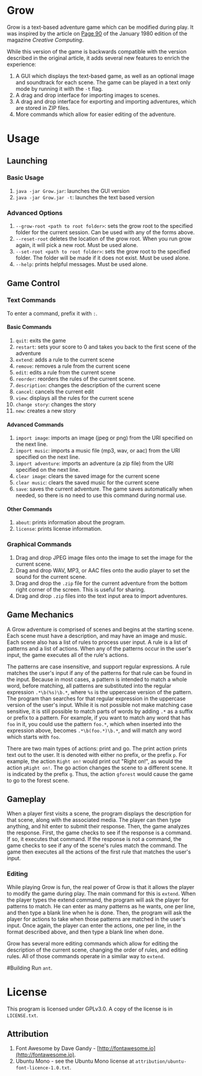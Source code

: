 # Grow
Grow is a text-based adventure game which can be modified during play. It was inspired by the article on [Page 90](https://archive.org/stream/creativecomputing-1980-01/Creative_Computing_v06_n01_1980_Jan?ui=embed#page/n93/mode/1up) of the January 1980 edition of the magazine *Creative Computing*.

While this version of the game is backwards compatible with the version described in the original article, it adds several new features to enrich the experience:

1. A GUI which displays the text-based game, as well as an optional image and soundtrack for each scene. The game can be played in a text only mode by running it with the `-t` flag.
2. A drag and drop interface for importing images to scenes.
3. A drag and drop interface for exporting and importing adventures, which are stored in ZIP files.
2. More commands which allow for easier editing of the adventure.

# Usage
## Launching
### Basic Usage

1. `java -jar Grow.jar`: launches the GUI version
1. `java -jar Grow.jar -t`: launches the text based version

### Advanced Options

1. `--grow-root <path to root folder>`: sets the grow root to the specified folder for the current session. Can be used with any of the forms above.
2. `--reset-root` deletes the location of the grow root. When you run grow again, it will pick a new root. Must be used alone.
3. `--set-root <path to root folder>`: sets the grow root to the specified folder. The folder will be made if it does not exist. Must be used alone.
4. `--help`: prints helpful messages. Must be used alone.

## Game Control
### Text Commands
To enter a command, prefix it with `:`.

#### Basic Commands
1. `quit`: exits the game
2. `restart`: sets your score to 0 and takes you back to the first scene of the adventure
3. `extend`: adds a rule to the current scene
4. `remove`: removes a rule from the current scene
5. `edit`: edits a rule from the current scene
5. `reorder`: reorders the rules of the current scene.
6. `description`: changes the description of the current scene
7. `cancel`: cancels the current edit
8. `view`: displays all the rules for the current scene
9. `change story`: changes the story
10. `new`: creates a new story

#### Advanced Commands
1. `import image`: imports an image (jpeg or png) from the URI specified on the next line.
2. `import music`: imports a music file (mp3, wav, or aac) from the URI specified on the next line.
3. `import adventure`: imports an adventure (a zip file) from the URI specified on the next line.
4. `clear image`: clears the saved image for the current scene
5. `clear music`: clears the saved music for the current scene
6. `save`: saves the current adventure. The game saves automatically when needed, so there is no need to use this command during normal use.

#### Other Commands
1. `about`: prints information about the program.
2. `license`: prints license information.

### Graphical Commands
1. Drag and drop JPEG image files onto the image to set the image for the current scene.
2. Drag and drop WAV, MP3, or AAC files onto the audio player to set the sound for the current scene.
2. Drag and drop the `.zip` file for the current adventure from the bottom right corner of the screen. This is useful for sharing.
3. Drag and drop `.zip` files into the text input area to import adventures.

## Game Mechanics
A Grow adventure is comprised of scenes and begins at the starting scene. Each scene must have a description, and may have an image and music. Each scene also has a list of rules to process user input. A rule is a list of patterns and a list of actions. When any of the patterns occur in the user's input, the game executes all of the rule's actions.

The patterns are case insensitive, and support regular expressions. A rule matches the user's input if any of the patterns for that rule can be found in the input. Because in most cases, a pattern is intended to match a whole word, before matching, all patterns are substituted into the regular expression `.*\b(%s)\b.*`, where `%s` is the uppercase version of the pattern. The program than searches for that regular expression in the uppercase version of the user's input. While it is not possible not make matching case sensitive, it is still possible to match parts of words by adding `.*` as a suffix or prefix to a pattern. For example, if you want to match any word that has `foo` in it, you could use the pattern `foo.*`, which when inserted into the expression above, becomes `.*\b(foo.*)\b.*`, and will match any word which starts with `foo`.

There are two main types of actions: print and go. The print action prints text out to the user. It is denoted with either no prefix, or the prefix `p`. For example, the action `Right on!` would print out "Right on!", as would the action `pRight on!`. The go action changes the scene to a different scene. It is indicated by the prefix `g`. Thus, the action `gforest` would cause the game to go to the forest scene.

## Gameplay
When a player first visits a scene, the program displays the description for that scene, along with the associated media. The player can then type anything, and hit enter to submit their response. Then, the game analyzes the response. First, the game checks to see if the response is a command. If so, it executes that command. If the response is not a command, the game checks to see if any of the scene's rules match the command. The game then executes all the actions of the first rule that matches the user's input.

### Editing
While playing Grow is fun, the real power of Grow is that it allows the player to modify the game during play. The main command for this is `extend`. When the player types the extend command, the program will ask the player for patterns to match. He can enter as many patterns as he wants, one per line, and then type a blank line when he is done. Then, the program will ask the player for actions to take when those patterns are matched in the user's input. Once again, the player can enter the actions, one per line, in the format described above, and then type a blank line when done.

Grow has several more editing commands which allow for editing the description of the current scene, changing the order of rules, and editing rules. All of those commands operate in a similar way to `extend`.

#Building
Run `ant`.

# License
This program is licensed under GPLv3.0. A copy of the license is in `LICENSE.txt`.

## Attribution
1.  Font Awesome by Dave Gandy - [http://fontawesome.io](http://fontawesome.io).
2.  Ubuntu Mono - see the Ubuntu Mono license at `attribution/ubuntu-font-licence-1.0.txt`.
